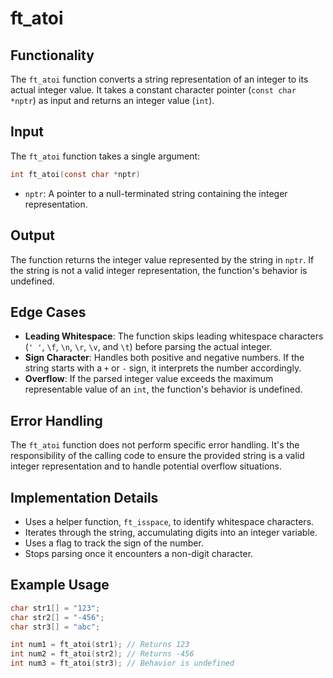 # ft_atoi

## Functionality

The `ft_atoi` function converts a string representation of an integer to its actual integer value. It takes a constant character pointer (`const char *nptr`) as input and returns an integer value (`int`).

## Input

The `ft_atoi` function takes a single argument:
```c
int	ft_atoi(const char *nptr)
```
- `nptr`: A pointer to a null-terminated string containing the integer representation.

## Output

The function returns the integer value represented by the string in `nptr`. If the string is not a valid integer representation, the function's behavior is undefined.

## Edge Cases

- **Leading Whitespace**: The function skips leading whitespace characters (`' '`, `\f`, `\n`, `\r`, `\v`, and `\t`) before parsing the actual integer.
- **Sign Character**: Handles both positive and negative numbers. If the string starts with a `+` or `-` sign, it interprets the number accordingly.
- **Overflow**: If the parsed integer value exceeds the maximum representable value of an `int`, the function's behavior is undefined.

## Error Handling

The `ft_atoi` function does not perform specific error handling. It's the responsibility of the calling code to ensure the provided string is a valid integer representation and to handle potential overflow situations.

## Implementation Details

- Uses a helper function, `ft_isspace`, to identify whitespace characters.
- Iterates through the string, accumulating digits into an integer variable.
- Uses a flag to track the sign of the number.
- Stops parsing once it encounters a non-digit character.

## Example Usage

```c
char str1[] = "123";
char str2[] = "-456";
char str3[] = "abc";

int num1 = ft_atoi(str1); // Returns 123
int num2 = ft_atoi(str2); // Returns -456
int num3 = ft_atoi(str3); // Behavior is undefined
```
